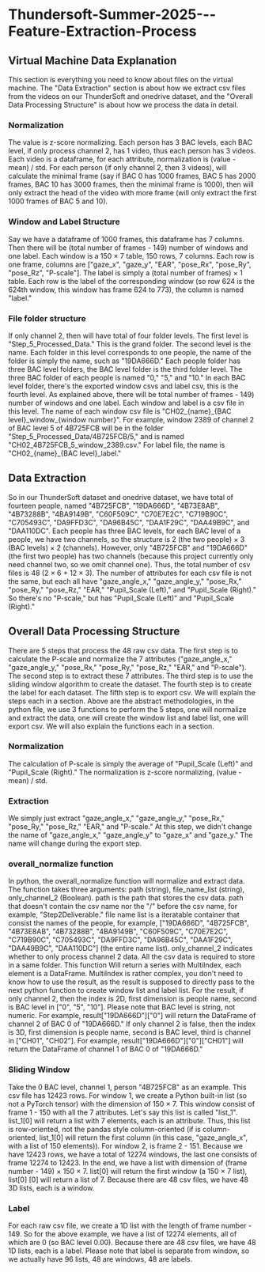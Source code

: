 # Thundersoft-Summer-2025---Feature-Extraction-Process

## Virtual Machine Data Explanation
This section is everything you need to know about files on the virtual machine. The "Data Extraction" section is about how we extract csv files from the videos on our ThunderSoft and onedrive dataset, and the "Overall Data Processing Structure" is about how we process the data in detail.

### Normalization
The value is z-score normalizing. Each person has 3 BAC levels, each BAC level, if only process channel 2, has 1 video, thus each person has 3 videos. Each video is a dataframe, for each attribute, normalization is (value - mean) / std. For each person (if only channel 2, then 3 videos), will calculate the minimal frame (say if BAC 0 has 1000 frames, BAC 5 has 2000 frames, BAC 10 has 3000 frames, then the minimal frame is 1000), then will only extract the head of the video with more frame (will only extract the first 1000 frames of BAC 5 and 10).

### Window and Label Structure
Say we have a dataframe of 1000 frames, this dataframe has 7 columns. Then there will be (total number of frames - 149) number of windows and one label. Each window is a 150 × 7 table, 150 rows, 7 columns. Each row is one frame, columns are ["gaze_x", "gaze_y", "EAR", "pose_Rx", "pose_Ry", "pose_Rz", "P-scale"]. The label is simply a (total number of frames) × 1 table. Each row is the label of the corresponding window (so row 624 is the 624th window, this window has frame 624 to 773), the column is named "label."

### File folder structure
If only channel 2, then will have total of four folder levels. The first level is "Step_5_Processed_Data." This is the grand folder. The second level is the name. Each folder in this level corresponds to one people, the name of the folder is simply the name, such as "19DA666D." Each people folder has three BAC level folders, the BAC level folder is the third folder level. The three BAC folder of each people is named "0," "5," and "10." In each BAC level folder, there's the exported window csvs and label csv, this is the fourth level. As explained above, there will be total number of frames - 149) number of windows and one label. Each window and label is a csv file in this level. The name of each window csv file is "CH02_{name}\_{BAC level}\_window_{window number}". For example, window 2389 of channel 2 of BAC level 5 of 4B725FCB will be in the folder "Step_5_Processed_Data/4B725FCB/5," and is named "CH02_4B725FCB_5_window_2389.csv." For label file, the name is "CH02_{name}_{BAC level}_label."

## Data Extraction
So in our ThunderSoft dataset and onedrive dataset, we have total of fourteen people, named "4B725FCB", "19DA666D", "4B73E8AB", "4B73288B", "4BA9149B", "C60F509C", "C70E7E2C", "C719B90C", "C705493C", "DA9FFD3C", "DA96B45C", "DAA1F29C", "DAA49B9C", and "DAA110DC". Each people has three BAC levels, for each BAC level of a people, we have two channels, so the structure is 2 (the two people) × 3 (BAC levels) × 2 (channels). However, only "4B725FCB" and "19DA666D" (the first two people) has two channels (because this project currently only need channel two, so we omit channel one). Thus, the total number of csv files is 48 (2 × 6 + 12 × 3). The number of attributes for each csv file is not the same, but each all have "gaze_angle_x," "gaze_angle_y," "pose_Rx," "pose_Ry," "pose_Rz," "EAR," "Pupil_Scale (Left)," and "Pupil_Scale (Right)." So there's no "P-scale," but has "Pupil_Scale (Left)" and "Pupil_Scale (Right)."

## Overall Data Processing Structure
There are 5 steps that process the 48 raw csv data. The first step is to calculate the P-scale and normalize the 7 attributes ("gaze_angle_x," "gaze_angle_y," "pose_Rx," "pose_Ry," "pose_Rz," "EAR," and "P-scale"). The second step is to extract these 7 attributes. The third step is to use the sliding window algorithm to create the dataset. The fourth step is to create the label for each dataset. The fifth step is to export csv. We will explain the steps each in a section. Above are the abstract methodologies, in the python file, we use 3 functions to perform the 5 steps, one will normalize and extract the data, one will create the window list and label list, one will export csv. We will also explain the functions each in a section.

### Normalization
The calculation of P-scale is simply the average of "Pupil_Scale (Left)" and "Pupil_Scale (Right)." The normalization is z-score normalizing, (value - mean) / std.

### Extraction
We simply just extract "gaze_angle_x," "gaze_angle_y," "pose_Rx," "pose_Ry," "pose_Rz," "EAR," and "P-scale." At this step, we didn't change the name of "gaze_angle_x," "gaze_angle_y" to "gaze_x" and "gaze_y." The name will change during the export step.

### overall_normalize function
In python, the overall_normalize function will normalize and extract data. The function takes three arguments: path (string), file_name_list (string), only_channel_2 (Boolean). path is the path that stores the csv data. path that doesn't contain the csv name nor the "/" before the csv name, for example, "Step2Deliverable." file name list is a iteratable container that consist the names of the people, for example, ["19DA666D", "4B725FCB", "4B73E8AB", "4B73288B", "4BA9149B", "C60F509C", "C70E7E2C", "C719B90C", "C705493C", "DA9FFD3C", "DA96B45C", "DAA1F29C", "DAA49B9C", "DAA110DC"] (the entire name list). only_channel_2 indicates whether to only process channel 2 data. All the csv data is required to store in a same folder. This function Will return a series with MultiIndex, each element is a DataFrame. MultiIndex is rather complex, you don't need to know how to use the result, as the result is supposed to directly pass to the next python function to create window list and label list. For the result, if only channel 2, then the index is 2D, first dimension is people name, second is BAC level in ["0", "5", "10"]. Please note that BAC level is string, not numeric. For example, result["19DA666D"]["0"] will return the DataFrame of channel 2 of BAC 0 of "19DA666D." If only channel 2 is false, then the index is 3D, first dimension is people name, second is BAC level, third is channel in ["CH01", "CH02"]. For example, result["19DA666D"]["0"]["CH01"] will return the DataFrame of channel 1 of BAC 0 of "19DA666D."

### Sliding Window
Take the 0 BAC level, channel 1, person "4B725FCB" as an example. This csv file has 12423 rows. For window 1, we create a Python built-in list (so not a PyTorch tensor) with the dimension of 150 × 7. This window consist of frame 1 - 150 with all the 7 attributes. Let's say this list is called "list_1". list_1[0] will return a list with 7 elements, each is an attribute. Thus, this list is row-oriented, not the pandas style column-oriented (if is column-oriented, list_1[0] will return the first column (in this case, "gaze_angle_x", with a list of 150 elements)). For window 2, is frame 2 - 151. Because we have 12423 rows, we have a total of 12274 windows, the last one consists of frame 12274 to 12423. In the end, we have a list with dimension of (frame number - 149) × 150 × 7. list[0] will return the first window (a 150 × 7 list), list[0] [0] will return a list of 7. Because there are 48 csv files, we have 48 3D lists, each is a window.

### Label
For each raw csv file, we create a 1D list with the length of frame number - 149. So for the above example, we have a list of 12274 elements, all of which are 0 (so BAC level 0.00). Because there are 48 csv files, we have 48 1D lists, each is a label. Please note that label is separate from window, so we actually have 96 lists, 48 are windows, 48 are labels.

